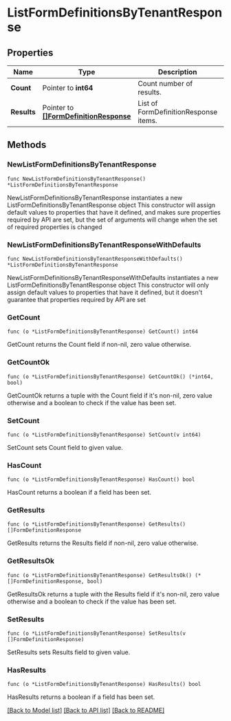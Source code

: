 # ListFormDefinitionsByTenantResponse

## Properties

Name | Type | Description | Notes
------------ | ------------- | ------------- | -------------
**Count** | Pointer to **int64** | Count number of results. | [optional] 
**Results** | Pointer to [**[]FormDefinitionResponse**](FormDefinitionResponse.md) | List of FormDefinitionResponse items. | [optional] 

## Methods

### NewListFormDefinitionsByTenantResponse

`func NewListFormDefinitionsByTenantResponse() *ListFormDefinitionsByTenantResponse`

NewListFormDefinitionsByTenantResponse instantiates a new ListFormDefinitionsByTenantResponse object
This constructor will assign default values to properties that have it defined,
and makes sure properties required by API are set, but the set of arguments
will change when the set of required properties is changed

### NewListFormDefinitionsByTenantResponseWithDefaults

`func NewListFormDefinitionsByTenantResponseWithDefaults() *ListFormDefinitionsByTenantResponse`

NewListFormDefinitionsByTenantResponseWithDefaults instantiates a new ListFormDefinitionsByTenantResponse object
This constructor will only assign default values to properties that have it defined,
but it doesn't guarantee that properties required by API are set

### GetCount

`func (o *ListFormDefinitionsByTenantResponse) GetCount() int64`

GetCount returns the Count field if non-nil, zero value otherwise.

### GetCountOk

`func (o *ListFormDefinitionsByTenantResponse) GetCountOk() (*int64, bool)`

GetCountOk returns a tuple with the Count field if it's non-nil, zero value otherwise
and a boolean to check if the value has been set.

### SetCount

`func (o *ListFormDefinitionsByTenantResponse) SetCount(v int64)`

SetCount sets Count field to given value.

### HasCount

`func (o *ListFormDefinitionsByTenantResponse) HasCount() bool`

HasCount returns a boolean if a field has been set.

### GetResults

`func (o *ListFormDefinitionsByTenantResponse) GetResults() []FormDefinitionResponse`

GetResults returns the Results field if non-nil, zero value otherwise.

### GetResultsOk

`func (o *ListFormDefinitionsByTenantResponse) GetResultsOk() (*[]FormDefinitionResponse, bool)`

GetResultsOk returns a tuple with the Results field if it's non-nil, zero value otherwise
and a boolean to check if the value has been set.

### SetResults

`func (o *ListFormDefinitionsByTenantResponse) SetResults(v []FormDefinitionResponse)`

SetResults sets Results field to given value.

### HasResults

`func (o *ListFormDefinitionsByTenantResponse) HasResults() bool`

HasResults returns a boolean if a field has been set.


[[Back to Model list]](../README.md#documentation-for-models) [[Back to API list]](../README.md#documentation-for-api-endpoints) [[Back to README]](../README.md)


